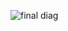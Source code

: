 ![final diag](https://github.com/manojgowdaac/Devops_projects/assets/95601278/1bd87e58-85bc-4668-8f84-be6805ba4e41)
